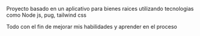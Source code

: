 Proyecto basado en un aplicativo para bienes raices utilizando tecnologias como Node js, pug, tailwind css

Todo con el fin de mejorar mis habilidades y aprender en el proceso
